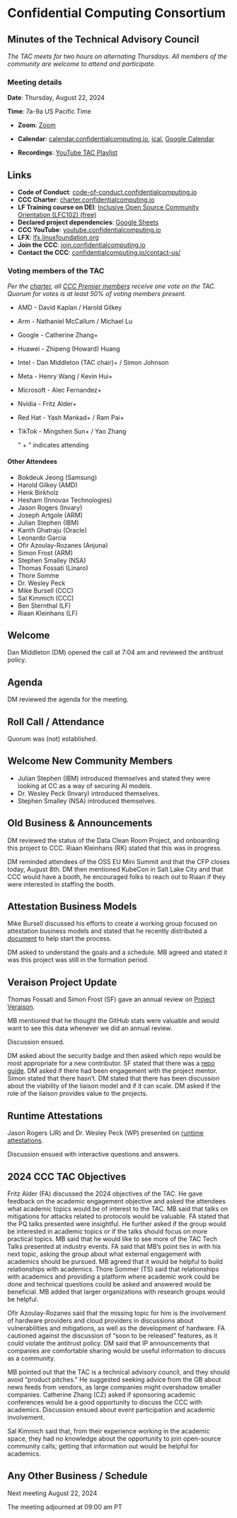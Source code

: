 # Confidential Computing Consortium

## Minutes of the Technical Advisory Council

*The TAC meets for two hours on alternating Thursdays. All members of the community are welcome to attend and participate.*

### Meeting details

**Date**: Thursday, August 22, 2024

**Time**: 7a-9a US Pacific Time

* **Zoom**: [Zoom](https://zoom-lfx.platform.linuxfoundation.org/meeting/94618773737?password=4b2a5cdf-685a-4ea3-822d-24ff7ddab72e)

* **Calendar**: [calendar.confidentialcomputing.io](https://calendar.confidentialcomputing.io),
[ical](https://calendar.google.com/calendar/ical/c\_c0pcihr7n2n1k3a38i32d9ag10%40group.calendar.google.com/public/basic.ics),
[Google Calendar](https://calendar.google.com/calendar/u/0/r?cid=c\_c0pcihr7n2n1k3a38i32d9ag10@group.calendar.google.com)

* **Recordings**: [YouTube TAC Playlist](https://www.youtube.com/playlist?list=PLmfkUJc39uMjaB_I1dYW72I44kr9QzG_B)

## Links

* **Code of Conduct**: [code-of-conduct.confidentialcomputing.io](https://code-of-conduct.confidentialcomputing.io)
* **CCC Charter**: [charter.confidentialcomputing.io](https://charter.confidentialcomputing.io)
* **LF Training course on DEI**: [Inclusive Open Source Community Orientation (LFC102) (free)](https://training.linuxfoundation.org/training/inclusive-open-source-community-orientation-lfc102/)
* **Declared project dependencies**: [Google Sheets](https://docs.google.com/spreadsheets/d/1UKnbbGWXYLjnPZsox3zmYo59nv3XSXjePfas5E2fER0/edit#gid=0)
* **CCC YouTube**: [youtube.confidentialcomputing.io](https://youtube.confidentialcomputing.io)
* **LFX**: [lfx.linuxfoundation.org](https://lfx.linuxfoundation.org)
* **Join the CCC**: [join.confidentialcomputing.io](https://join.confidentialcomputing.io)
* **Contact the CCC**: [confidentialcomputing.io/contact-us/](https://confidentialcomputing.io/contact-us/)

### Voting members of the TAC

*Per the [charter](https://charter.confidentialcomputing.io), all [CCC Premier members](https://confidentialcomputing.io/members/) receive one vote on the TAC. Quorum for votes is at least 50% of voting members present.*

* AMD - David Kaplan / Harold Gilkey
* Arm - Nathaniel McCallum   / Michael Lu
* Google - Catherine Zhang+
* Huawei - Zhipeng (Howard) Huang
* Intel - Dan Middleton (TAC chair)+ / Simon Johnson
* Meta -  Henry Wang /  Kevin Hui+
* Microsoft - Alec Fernandez+
* Nvidia - Fritz Alder+
* Red Hat - Yash Mankad+  / Ram Pai+
* TikTok - Mingshen Sun+   / Yao Zhang

   " + " indicates attending

#### Other Attendees

* Bokdeuk Jeong (Samsung)
* Harold Gilkey (AMD)
* Henk Birkholz
* Hesham (Innovax Technologies)
* Jason Rogers (Invary)
* Joseph Artgole (ARM)
* Julian Stephen (IBM)
* Kanth Ghatraju (Oracle)
* Leonardo Garcia
* Ofir Azoulay-Rozanes (Anjuna)
* Simon Frost (ARM)
* Stephen Smalley (NSA)
* Thomas Fossati (Linaro)
* Thore Somme
* Dr. Wesley Peck
* Mike Bursell (CCC)
* Sal Kimmich (CCC)
* Ben Sternthal (LF)
* Riaan Kleinhans (LF)

## Welcome

Dan Middleton (DM) opened the call at 7:04 am and reviewed the antitrust policy.

## Agenda

DM reviewed the agenda for the meeting.

## Roll Call / Attendance

Quorum was (not) established.

## Welcome New Community Members

* Julian Stephen (IBM) introduced themselves and stated they were looking at CC as a way of securing AI models.
* Dr. Wesley Peck (Invary) introduced themselves.
* Stephen Smalley (NSA) introduced themselves.

## Old Business & Announcements

DM reviewed the status of the Data Clean Room Project, and onboarding this project to CCC. Riaan Kleinhans (RK) stated that this was in progress.

DM reminded attendees of the OSS EU Mini Summit and that the CFP closes today, August 8th. DM then mentioned KubeCon in Salt Lake City and that CCC would have a booth, he encouraged folks to reach out to Riaan if they were interested in staffing the booth.

## Attestation Business Models

Mike Bursell discussed his efforts to create a working group focused on attestation business models and stated that he recently distributed a [document](https://docs.google.com/document/d/1ViW-y3GiLmBygwpC91diJCEEm8phIN4VSCDkhSsEnQc/edit#heading=h.1cwejrcpvn82) to help start the process.

DM asked to understand the goals and a schedule. MB agreed and stated it was this project was still in the formation period.

## Veraison Project Update

Thomas Fossati and Simon Frost (SF) gave an annual review on [Project Veraison](./Project%20Veraison%20CCC%20Review%202024.pdf).

MB mentioned that he thought the GitHub stats were valuable and would want to see this data whenever we did an annual review.

Discussion ensued.

DM asked about the security badge and then asked which repo would be most appropriate for a new contributor. SF stated that there was a [repo guide](https://github.com/veraison/docs/blob/main/repo-guide.md). DM asked if there had been engagement with the project mentor. Simon stated that there hasn’t. DM stated that there has been discussion about the viability of the liaison model and if it can scale. DM asked if the role of the liaison provides value to the projects.

## Runtime Attestations

Jason Rogers (JR) and Dr. Wesley Peck (WP) presented on [runtime attestations](./Invary%20Runtime%20Integrity%20-%20CCC%20TAC.pdf).

Discussion ensued with interactive questions and answers.

## 2024 CCC TAC Objectives

Fritz Alder (FA) discussed the 2024 objectives of the TAC. He gave feedback on the academic engagement objective and asked the attendees what academic topics would be of interest to the TAC.
MB said that talks on mitigations for attacks related to protocols would be valuable.
FA stated that the PQ talks presented were insightful. He further asked if the group would be interested in academic topics or if the talks should focus on more practical topics.
MB said that he would like to see more of the TAC Tech Talks presented at industry events.
FA said that MB’s point ties in with his next topic, asking the group about what external engagement with academics should be pursued.
MB agreed that it would be helpful to build relationships with academics.
Thore Sommer (TS) said that relationships with academics and providing a platform where academic work could be done and technical questions could be asked and answered would be beneficial. MB added that larger organizations with research groups would be helpful.

Ofir Azoulay-Rozanes said that the missing topic for him is the involvement of hardware providers and cloud providers in discussions about vulnerabilities and mitigations, as well as the development of hardware. FA cautioned against the discussion of “soon to be released” features, as it could violate the antitrust policy. DM said that IP announcements that companies are comfortable sharing would be useful information to discuss as a community.

MB pointed out that the TAC is a technical advisory council, and they should avoid “product pitches.” He suggested seeking advice from the GB about news feeds from vendors, as large companies might overshadow smaller companies. Catherine Zhang (CZ) asked if sponsoring academic conferences would be a good opportunity to discuss the CCC with academics. Discussion ensued about event participation and academic involvement.

Sal Kimmich said that, from their experience working in the academic space, they had no knowledge about the opportunity to join open-source community calls; getting that information out would be helpful for academics.

## Any Other Business / Schedule

Next meeting August 22, 2024

The meeting adjourned at 09:00 am PT
